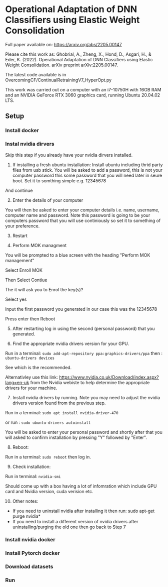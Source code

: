 # Operational Adaptation of DNN Classifiers using Elastic Weight Consolidation

Full paper available on: https://arxiv.org/abs/2205.00147

Please cite this work as: Ghobrial, A., Zheng, X., Hond, D., Asgari, H., & Eder, K. (2022). Operational Adaptation of DNN Classifiers using Elastic Weight Consolidation. arXiv preprint arXiv:2205.00147.

The latest code available is in OvercomingCF/ContinualRetrainingV7_HyperOpt.py

This work was carried out on a computer with an i7-10750H with 16GB RAM and an NVIDIA GeForce RTX 3060 graphics card, running Ubuntu 20.04.02 LTS.

## Setup
### Install docker

### Instal nvidia dirvers 
Skip this step if you already have your nvidia dirvers installed. 

1. If installing a fresh ubuntu installation: Install ubuntu including thrid party files from usb stick. You will be asked to add a password, this is not your computer password this some password that you will need later in seure boot. Set it to somthing simple e.g. 12345678

And continue

2. Enter the details of your computer

You will then be asked to enter your computer details i.e. name, username, computer name and password. Note this password is going to be your computers password that you will use continiously so set it to something of your preference.

3. Restart

4. Perform MOK managment 

You will be prompted to a blue screen with the heading "Perform MOK management"

Select Enroll MOK

Then Select Contiue

The it will ask you to Enrol the key(s)?

Select yes

Input the first password you generated in our case this was the 12345678

Press enter then Reboot

5. After restarting log in using the second (personal password) that you generated.

6. Find the appropriate nvidia drivers version for your GPU.

Run in a terminal: `sudo add-apt-repository ppa:graphics-drivers/ppa`
then             : `ubuntu-drivers devices`

See which is the recommended.

Alternativley use this link: https://www.nvidia.co.uk/Download/index.aspx?lang=en-uk from the Nvidia webiste to help determine the appropriate drivers for your machine. 

7. Install nvidia drivers by running. Note you may need to adjust the nvidia drivers version found from the previous step. 

Run in a terminal: `sudo apt install nvidia-driver-470` 

or run           : `sudo ubuntu-drivers autoinstall`

You will be asked to enter your personal password and shortly after that you will asked to confirm installation by pressing "Y" followed by "Enter".

8. Reboot:

Run in a terminal: `sudo reboot` then log in.

9. Check installation:

Run in terminal: `nvidia-smi`

Should come up with a box having a lot of infomration which include GPU card and Nvidia version, cuda verision etc.


10. Other notes:

- If you need to uninstall nvidia after installing it then run: sudo apt-get purge nvidia*
- If you need to install a different version of nvidia drivers after uninstalling/purging the old one then go back to Step 7 



### Install nvidia docker


### Install Pytorch docker

### Download datasets

### Run 
